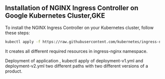 ## Installation of NGINX Ingress Controller on Google Kubernetes Cluster,GKE

To install the NGINX Ingress Controller on your Kubernetes cluster, follow these steps:

```bash
kubectl apply -f https://raw.githubusercontent.com/kubernetes/ingress-nginx/controller-v1.10.0/deploy/static/provider/cloud/deploy.yaml
```
It creates all different required resources in ingress-nginx namespace.

Deployment of application , 
kubectl apply of deployment-v1.yml and deployment-v2.yml two different paths with two different versions of a product.

